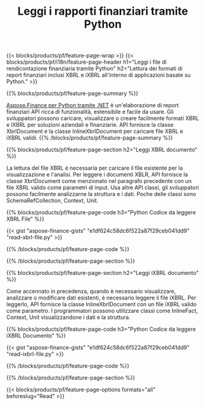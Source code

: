 ﻿---
title: Leggi i rapporti finanziari tramite Python
url: /it/python-net/read/
description:  Python codice per leggere i rapporti finanziari nei file XBRL e iXBRL tramite la libreria Python.
---
{{< blocks/products/pf/feature-page-wrap >}}
{{< blocks/products/pf/i18n/feature-page-header h1="Leggi i file di rendicontazione finanziaria tramite Python" h2="Lettura dei formati di report finanziari inclusi XBRL e iXBRL all\'interno di applicazioni basate su Python." >}}

{{% blocks/products/pf/feature-page-summary %}}

[Aspose.Finance per Python tramite .NET](https://products.aspose.com/finance/python-net/) è un'elaborazione di report finanziari API ricca di funzionalità, estensibile e facile da usare. Gli sviluppatori possono caricare, visualizzare o creare facilmente formati XBRL e iXBRL per soluzioni aziendali e finanziarie. API fornisce la classe XbrlDocument e la classe InlineXbrlDocument per caricare file XBRL e iXBRL validi.
{{% /blocks/products/pf/feature-page-summary %}}

{{% blocks/products/pf/feature-page-section h2="Leggi XBRL documento" %}}

La lettura del file XBRL è necessaria per caricare il file esistente per la visualizzazione e l'analisi. Per leggere i documenti XBLR, API fornisce la classe XbrlDocument come menzionato nel paragrafo precedente con un file XBRL valido come parametri di input. Usa altre API classi, gli sviluppatori possono facilmente analizzarne la struttura e i dati. Poche delle classi sono SchemaRefCollection, Context, Unit.

{{% blocks/products/pf/feature-page-code h3="Python Codice da leggere XBRL File" %}}

{{< gist "aspose-finance-gists" "e1df624c58dc6f522a87f29ceb041dd9" "read-xbrl-file.py" >}} 

{{% /blocks/products/pf/feature-page-code %}}

{{% /blocks/products/pf/feature-page-section %}}

{{% blocks/products/pf/feature-page-section h2="Leggi iXBRL documento" %}}

Come accennato in precedenza, quando è necessario visualizzare, analizzare o modificare dati esistenti, è necessario leggere il file iXBRL. Per leggerlo, API fornisce la classe InlineXbrlDocument con un file iXBRL valido come parametro. I programmatori possono utilizzare classi come InlineFact, Context, Unit visualizzandone i dati e la struttura. 

{{% blocks/products/pf/feature-page-code h3="Python Codice da leggere iXBRL Documento" %}}

{{< gist "aspose-finance-gists" "e1df624c58dc6f522a87f29ceb041dd9" "read-ixbrl-file.py" >}}

{{% /blocks/products/pf/feature-page-code %}}

{{% /blocks/products/pf/feature-page-section %}}

{{< blocks/products/pf/feature-page-options formats="all" beforeslug="Read" >}}